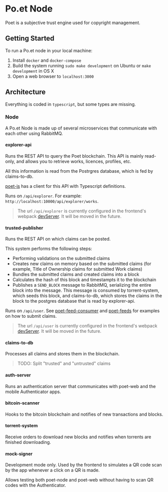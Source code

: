 # Po.et Node

Poet is a subjective trust engine used for copyright management.

## Getting Started
To run a Po.et node in your local machine:
1. Install `docker` and `docker-compose`
2. Build the system running `sudo make development` on Ubuntu or `make development` in OS X
3. Open a web browser to `localhost:3000` 

## Architecture

Everything is coded in `typescript`, but some types are missing.

### Node

A Po.et Node is made up of several microservices that communicate with each other using RabbitMQ.

#### explorer-api

Runs the REST API to query the Poet blockchain. This API is mainly read-only, and allows you to retrieve works, licences, profiles, etc.

All this information is read from the Postrgres database, which is fed by claims-to-db.

[poet-js](https://github.com/poetapp/poet-js) has a client for this API with Typescript definitions.

Runs on `/api/explorer`. For example: `http://localhost:10000/api/explorer/works`.

> The url `/api/explorer` is currently configured in the frontend's webpack [devServer](https://github.com/poetapp/poet/blob/master/web/devServer.js#L22). It will be moved in the future.

#### trusted-publisher

Runs the REST API on which claims can be posted.

This system performs the following steps:

- Performing validations on the submitted claims
- Creates new claims on memory based on the submitted claims (for example, Title of Ownership claims for submitted Work claims)
- Bundles the submitted claims and created claims into a block
- Calculates the hash of this block and timestampts it to the blockchain
- Publishes a `SEND_BLOCK` message to RabbitMQ, serializing the entire block into the message. This message is consumed by torrent-system, which seeds this block, and claims-to-db, which stores the claims in the block to the postgres database that is read by explorer-api.

Runs on `/api/user`. See [poet-feed-consumer](https://github.com/poetapp/feed-consumer) and [poet-feeds](https://github.com/poetapp/feeds) for examples on how to submit claims.

> The url `/api/user` is currently configured in the frontend's webpack [devServer](https://github.com/poetapp/poet/blob/master/web/devServer.js#L30). It will be moved in the future.

#### claims-to-db

Processes all claims and stores them in the blockchain.

> TODO: Split "trusted" and "untrusted" claims

#### auth-server

Runs an authentication server that communicates with poet-web and the mobile Authenticator apps.

#### bitcoin-scanner

Hooks to the bitcoin blockchain and notifies of new transactions and blocks.

#### torrent-system

Receive orders to download new blocks and notifies when torrents are finished downloading.

#### mock-signer

Development mode only. Used by the frontend to simulates a QR code scan by the app whenever a click on a QR is made.

Allows testing both poet-node and poet-web without having to scan QR codes with the Authenticator.
